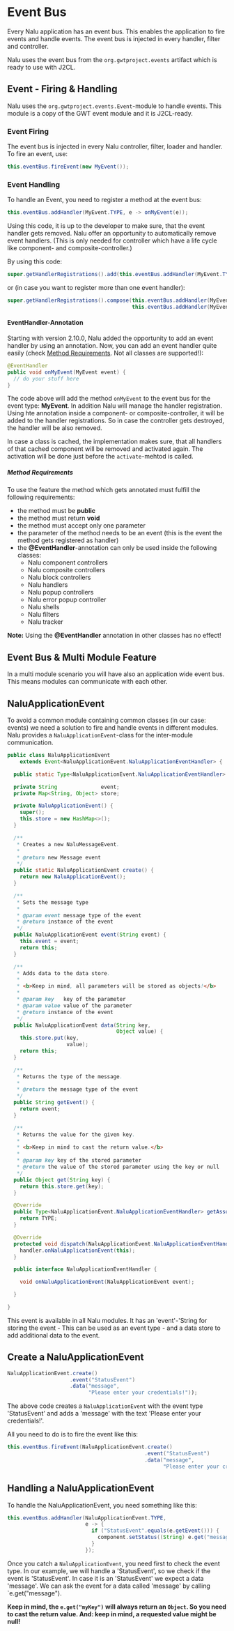 # Event Bus
Every Nalu application has an event bus. This enables the application to fire events and handle events. The event bus is injected in every handler, filter and controller.

Nalu uses the event bus from the `org.gwtproject.events` artifact which is ready to use with J2CL.

## Event - Firing & Handling

Nalu uses the `org.gwtproject.events.Event`-module to handle events. This module is a copy of the GWT event module and it is J2CL-ready.

### Event Firing

The event bus is injected in every Nalu controller, filter, loader and handler. To fire an event, use:

```java
this.eventBus.fireEvent(new MyEvent());
```

### Event Handling

To handle an Event, you need to register a method at the event bus:

```java
this.eventBus.addHandler(MyEvent.TYPE, e -> onMyEvent(e));
```

Using this code, it is up to the developer to make sure, that the event handler gets removed. Nalu offer an opportunity to automatically remove event handlers. (This is only needed for controller which have a life cycle like component- and composite-controller.)

By using this code:

```java
super.getHandlerRegistrations().add(this.eventBus.addHandler(MyEvent.TYPE, e -> this.onMyEvent(e)));
```

or (in case you want to register more than one event handler):

```java
super.getHandlerRegistrations().compose(this.eventBus.addHandler(MyEvent01.TYPE, e -> this.onMyEvent01(e)), 
                                        this.eventBus.addHandler(MyEvent02.TYPE, e -> this.onMyEvent02(e)));
```

#### EventHandler-Annotation

Starting with version 2.10.0, Nalu added the opportunity to add an event handler by using an annotation. Now, you can add an event handler quite easily (check [Method Requirements](#Method-Requirements). Not all classes are supported!):

```java
@EventHandler
public void onMyEvent(MyEvent event) {
  // do your stuff here
}
```

The code above will add the method `onMyEvent` to the event bus for the event type: **MyEvent**. In addition Nalu will manage the handler registration. Using hte annotation inside a component- or composite-controller, it will be added to the handler registrations. So in case the controller gets destroyed, the handler will be also removed.

In case a class is cached, the implementation makes sure, that all handlers of that cached component will be removed and activated again. The activation will be done just before the `activate`-mehtod is called.  

##### Method Requirements

To use the feature the method which gets annotated must fulfill the following requirements:

* the method must be **public**
* the method must return **void**
* the method must accept only one parameter
* the parameter of the method needs to be an event (this is the event the method gets registered as handler)
* the **@EventHandler**-annotation can only be used inside the following classes:
  * Nalu component controllers
  * Nalu composite controllers
  * Nalu block controllers
  * Nalu handlers
  * Nalu popup controllers
  * Nalu error popup controller
  * Nalu shells
  * Nalu filters
  * Nalu tracker

**Note:** Using the **@EventHandler** annotation in other classes has no effect!

## Event Bus & Multi Module Feature
In a multi module scenario you will have also an application wide event bus. This means modules can communicate with each other.

## NaluApplicationEvent
To avoid a common module containing common classes (in our case: events) we need a solution to fire and handle events in different modules. Nalu provides a `NaluApplicationEvent`-class for the inter-module communication.
```java
public class NaluApplicationEvent
    extends Event<NaluApplicationEvent.NaluApplicationEventHandler> {

  public static Type<NaluApplicationEvent.NaluApplicationEventHandler> TYPE = new Type<>();

  private String              event;
  private Map<String, Object> store;

  private NaluApplicationEvent() {
    super();
    this.store = new HashMap<>();
  }

  /**
   * Creates a new NaluMessageEvent.
   *
   * @return new Message event
   */
  public static NaluApplicationEvent create() {
    return new NaluApplicationEvent();
  }

  /**
   * Sets the message type
   *
   * @param event message type of the event
   * @return instance of the event
   */
  public NaluApplicationEvent event(String event) {
    this.event = event;
    return this;
  }

  /**
   * Adds data to the data store.
   *
   * <b>Keep in mind, all parameters will be stored as objects!</b>
   *
   * @param key   key of the parameter
   * @param value value of the parameter
   * @return instance of the event
   */
  public NaluApplicationEvent data(String key,
                                   Object value) {
    this.store.put(key,
                   value);
    return this;
  }

  /**
   * Returns the type of the message.
   *
   * @return the message type of the event
   */
  public String getEvent() {
    return event;
  }

  /**
   * Returns the value for the given key.
   *
   * <b>Keep in mind to cast the return value.</b>
   *
   * @param key key of the stored parameter
   * @return the value of the stored parameter using the key or null
   */
  public Object get(String key) {
    return this.store.get(key);
  }

  @Override
  public Type<NaluApplicationEvent.NaluApplicationEventHandler> getAssociatedType() {
    return TYPE;
  }

  @Override
  protected void dispatch(NaluApplicationEvent.NaluApplicationEventHandler handler) {
    handler.onNaluApplicationEvent(this);
  }

  public interface NaluApplicationEventHandler {

    void onNaluApplicationEvent(NaluApplicationEvent event);

  }

}
```
This event is available in all Nalu modules. It has an 'event'-'String for storing the event - This can be used as an event type - and a data store to add additional data to the event.

## Create a NaluApplicationEvent
```java
NaluApplicationEvent.create()
                    .event("StatusEvent")
                    .data("message",
                          "Please enter your credentials!"));
```
The above code creates a `NaluApplicationEvent` with the event type 'StatusEvent' and adds a 'message' with the text 'Please enter your credentials!'.

All you need to do is to fire the event like this:
```java
this.eventBus.fireEvent(NaluApplicationEvent.create()
                                            .event("StatusEvent")
                                            .data("message",
                                                  "Please enter your credentials!"));
```

## Handling a NaluApplicationEvent
To handle the NaluApplicationEvent, you need something like this:
```java
this.eventBus.addHandler(NaluApplicationEvent.TYPE,
                         e -> {
                           if ("StatusEvent".equals(e.getEvent())) {
                             component.setStatus((String) e.get("message"));
                           }
                         });
```
Once you catch a `NaluApplicationEvent`, you need first to check the event type. In our example, we will handle a 'StatusEvent', so we check if the event is 'StatusEvent'. In case it is an 'StatusEvent' we expect a data 'message'. We can ask the event for a data called 'message' by calling `e.get("message").

**Keep in mind, the `e.get("myKey")` will always return an `Object`. So you need to cast the return value. And: keep in mind,  a requested value might be null!**